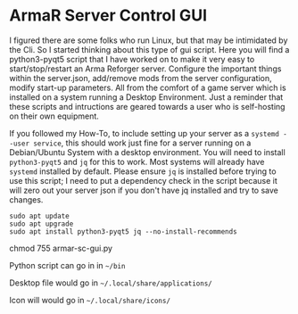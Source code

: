 # ArmaR Server Control GUI
I figured there are some folks who run Linux, but that may be intimidated by the Cli.
So I started thinking about this type of gui script. Here you will find a python3-pyqt5 script that I have worked on to make it very easy to start/stop/restart an Arma Reforger server.  Configure the important things within the server.json, add/remove mods from the server configuration, modify start-up parameters. All from the comfort of a game server which is installed on a system running a Desktop Environment. Just a reminder that these scripts and intructions are geared towards a user who is self-hosting on their own equipment.

If you followed my How-To, to include setting up your server as a `systemd --user service`, this should work just fine for a server running on a Debian/Ubuntu System with a desktop environment.
You will need to install `python3-pyqt5` and `jq` for this to work. Most systems will already have `systemd` installed by default. Please ensure `jq` is installed before trying to use this script; I need to put a dependency check in the script because it will zero out your server json if you don't have jq installed and try to save changes.
```
sudo apt update
sudo apt upgrade
sudo apt install python3-pyqt5 jq --no-install-recommends
```

chmod 755 armar-sc-gui.py

Python script can go in in `~/bin`

Desktop file would go in `~/.local/share/applications/`

Icon will would go in `~/.local/share/icons/`
